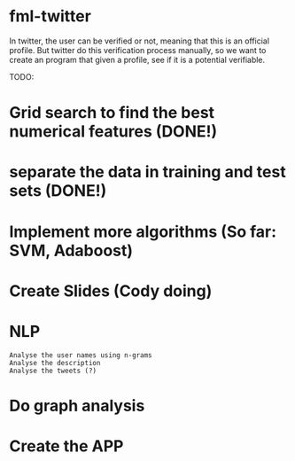fml-twitter
===========

In twitter, the user can be verified or not, meaning that this is an official profile. But twitter do this verification process manually, so we want to create an program that given a profile, see if it is a potential verifiable.


TODO:



# Grid search to find the best numerical features (DONE!)
# separate the data in training and test sets (DONE!)
# Implement more algorithms (So far: SVM, Adaboost)
# Create Slides (Cody doing)
# NLP
	Analyse the user names using n-grams
	Analyse the description
	Analyse the tweets (?)
# Do graph analysis
# Create the APP

